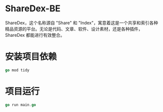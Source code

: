 # ShareDex-BE
ShareDex，这个名称源自 "Share" 和 "Index"，寓意着这是一个共享和索引各种精品资源的平台。无论是代码、文章、软件、设计素材，还是各种插件，ShareDex 都能进行有效整合。

# 安装项目依赖
```go
go mod tidy
```

# 项目运行
```go
go run main.go
```

